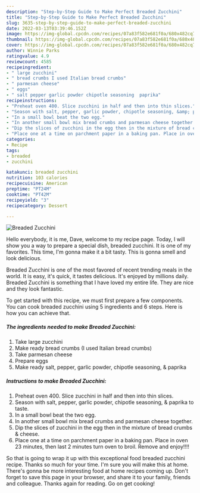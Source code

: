 ```yaml
---
description: "Step-by-Step Guide to Make Perfect Breaded Zucchini"
title: "Step-by-Step Guide to Make Perfect Breaded Zucchini"
slug: 3635-step-by-step-guide-to-make-perfect-breaded-zucchini
date: 2022-03-13T03:39:46.152Z
image: https://img-global.cpcdn.com/recipes/07a83f582e681f0a/680x482cq70/breaded-zucchini-recipe-main-photo.jpg
thumbnail: https://img-global.cpcdn.com/recipes/07a83f582e681f0a/680x482cq70/breaded-zucchini-recipe-main-photo.jpg
cover: https://img-global.cpcdn.com/recipes/07a83f582e681f0a/680x482cq70/breaded-zucchini-recipe-main-photo.jpg
author: Winnie Parks
ratingvalue: 4.9
reviewcount: 4585
recipeingredient:
- " large zucchini"
- " bread crumbs I used Italian bread crumbs"
- " parmesan cheese"
- " eggs"
- " salt pepper garlic powder chipotle seasoning  paprika"
recipeinstructions:
- "Preheat oven 400. Slice zucchini in half and then into thin slices."
- "Season with salt, pepper, garlic powder, chipotle seasoning, &amp; paprika to taste."
- "In a small bowl beat the two egg."
- "In another small bowl mix bread crumbs and parmesan cheese together."
- "Dip the slices of zucchini in the egg then in the mixture of bread crumbs &amp; cheese."
- "Place one at a time on parchment paper in a baking pan. Place in oven 23 minutes, then last 2 minutes turn oven to broil. Remove and enjoy!!!!"
categories:
- Recipe
tags:
- breaded
- zucchini

katakunci: breaded zucchini 
nutrition: 103 calories
recipecuisine: American
preptime: "PT24M"
cooktime: "PT42M"
recipeyield: "3"
recipecategory: Dessert

---
```



![Breaded Zucchini](https://img-global.cpcdn.com/recipes/07a83f582e681f0a/680x482cq70/breaded-zucchini-recipe-main-photo.jpg)

Hello everybody, it is me, Dave, welcome to my recipe page. Today, I will show you a way to prepare a special dish, breaded zucchini. It is one of my favorites. This time, I'm gonna make it a bit tasty. This is gonna smell and look delicious.

Breaded Zucchini is one of the most favored of recent trending meals in the world. It is easy, it's quick, it tastes delicious. It's enjoyed by millions daily. Breaded Zucchini is something that I have loved my entire life. They are nice and they look fantastic.




To get started with this recipe, we must first prepare a few components. You can cook breaded zucchini using 5 ingredients and 6 steps. Here is how you can achieve that.

<!--inarticleads1-->

##### The ingredients needed to make Breaded Zucchini:

1. Take  large zucchini
1. Make ready  bread crumbs (I used Italian bread crumbs)
1. Take  parmesan cheese
1. Prepare  eggs
1. Make ready  salt, pepper, garlic powder, chipotle seasoning, &amp; paprika




<!--inarticleads2-->

##### Instructions to make Breaded Zucchini:

1. Preheat oven 400. Slice zucchini in half and then into thin slices.
1. Season with salt, pepper, garlic powder, chipotle seasoning, &amp; paprika to taste.
1. In a small bowl beat the two egg.
1. In another small bowl mix bread crumbs and parmesan cheese together.
1. Dip the slices of zucchini in the egg then in the mixture of bread crumbs &amp; cheese.
1. Place one at a time on parchment paper in a baking pan. Place in oven 23 minutes, then last 2 minutes turn oven to broil. Remove and enjoy!!!!




So that is going to wrap it up with this exceptional food breaded zucchini recipe. Thanks so much for your time. I'm sure you will make this at home. There's gonna be more interesting food at home recipes coming up. Don't forget to save this page in your browser, and share it to your family, friends and colleague. Thanks again for reading. Go on get cooking!
